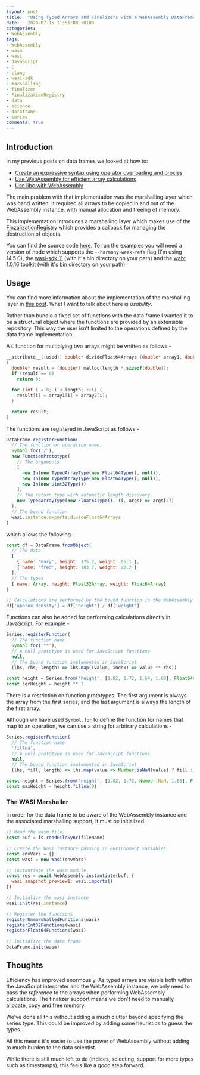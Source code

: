 ```yaml
---
layout: post
title:  "Using Typed Arrays and Finalizers with a WebAssembly DataFrame"
date:   2020-07-15 11:51:00 +0100
categories:
- WebAssembly
tags:
- WebAssembly
- wasm
- wasi
- JavaScript
- C
- clang
- wasi-sdk
- marshalling
- finalizer
- FinalizationRegistry
- data
- science
- dataframe
- series
comments: true
---
```


## Introduction

In my previous posts on data frames we looked at how to:

* [Create an expressive syntax using operator overloading and proxies](https://rob-blackbourn.github.io/blog/javascript/webassembly/dataframe/2020/06/10/example-js-dataframe.html)
* [Use WebAssembly for efficient array calculations](https://rob-blackbourn.github.io/blog/webassembly/wasm/array/arrays/javascript/c/dataframe/2020/06/13/wasm-dataframes.html)
* [Use libc with WebAssembly](https://rob-blackbourn.github.io/blog/webassembly/wasm/array/arrays/javascript/c/dataframe/libc/wasm-libc/clang/2020/06/14/wasm-dataframe-libc.html)

The main problem with that implementation was the marshalling layer which was
hand written. It required all arrays to be copied in and out of the WebAssembly
instance, with manual allocation and freeing of memory.

This implementation introduces a marshalling layer which makes use of the
[FinzalizationRegistry](https://developer.mozilla.org/en-US/docs/Web/JavaScript/Reference/Global_Objects/FinalizationRegistry)
which provides a callback for managing the destruction of objects.


You can find the source code [here](https://github.com/rob-blackbourn/example-wasm-dataframe-3). To run the examples you will need a version of
node which supports the `--harmony-weak-refs` flag (I'm using 14.5.0), the
[wasi-sdk 11](https://github.com/WebAssembly/wasi-sdk)
(with it's bin directory on your path) and the
[wabt 1.0.16](https://github.com/WebAssembly/wabt)
toolkit (with it's bin directory on your path).

## Usage

You can find more information about the implementation of the marshalling layer in
[this post](https://rob-blackbourn.github.io/blog/webassembly/wasm/wasi/javascript/c/clang/wasi-sdk/marshalling/finalizer/finalizationregistry/2020/07/07/wasi-finalizers-1.html).
What I want to talk about here is *usability*.

Rather than bundle a fixed set of functions with the data frame I wanted it to be a structural object where the functions are
provided by an extensible repository. This way the user
isn't limited to the operations defined by the data frame implementation.

A `C` function for multiplying two arrays might be written as follows -

```c
__attribute__((used)) double* divideFloat64Arrays (double* array1, double* array2, unsigned int length)
{
  double* result = (double*) malloc(length * sizeof(double));
  if (result == 0)
    return 0;

  for (int i = 0; i < length; ++i) {
    result[i] = array1[i] + array2[i];
  }

  return result;
}
```

The functions are registered in JavaScript as follows -

```javascript
DataFrame.registerFunction(
  // The function or operation name.
  Symbol.for('/'),
  new FunctionPrototype(
    // The arguments
    [
      new In(new TypedArrayType(new Float64Type(), null)),
      new In(new TypedArrayType(new Float64Type(), null)),
      new In(new Uint32Type())
    ],
    // The return type with automatic length discovery.
    new TypedArrayType(new Float64Type(), (i, args) => args[2])
  ),
  // The bound function
  wasi.instance.exports.divideFloat64Arrays
)
```

which allows the following -

```javascript
const df = DataFrame.fromObject(
  // The data
  [
    { name: 'mary', height: 175.2, weight: 65.1 },
    { name: 'fred', height: 183.7, weight: 82.2 }
  ],
  // The types
  { name: Array, height: Float32Array, weight: Float64Array}
)

// Calculations are performed by the bound function in the WebAssembly instance
df['approx_density'] = df['height'] / df['weight']
```

Functions can also be added for performing calculations directly in JavaScript.
For example -

```javascript
Series.registerFunction(
  // The function name
  Symbol.for('**'),
  // A null prototype is used for JavaScript functions
  null,
  // The bound function implemented in JavaScript
  (lhs, rhs, length) => lhs.map((value, index) => value ** rhs))

const height = Series.from('height', [1.82, 1.72, 1.64, 1.88], Float64Array)
const sqrHeight = height ** 2
```

There is a restriction on function prototypes. The first argument is always the
array from the first series, and the last argument is always the length of the
first array.

Although we have used `Symbol.for` to define the function for names that map to
an operation, we can use a string for arbitrary calculations -

```javascript
Series.registerFunction(
  // The function name
  'fillna',
  // A null prototype is used for JavaScript functions
  null,
  // The bound function implemented in JavaScript
  (lhs, fill, length) => lhs.map(value => Number.isNaN(value) ? fill : value))

const height = Series.from('height', [1.82, 1.72, Number.NaN, 1.88], Float64Array)
const maxHeight = height.fillna(0)
```

### The WASI Marshaller

In order for the data frame to be aware of the WebAssembly instance and the
associated marshalling support, it must be initialized.

```javascript
// Read the wasm file.
const buf = fs.readFileSync(fileName)

// Create the Wasi instance passing in environment variables.
const envVars = {}
const wasi = new Wasi(envVars)

// Instantiate the wasm module.
const res = await WebAssembly.instantiate(buf, {
  wasi_snapshot_preview1: wasi.imports()
})

// Initialize the wasi instance
wasi.init(res.instance)

// Register the functions
registerUnmarshalledFunctions(wasi)
registerInt32Functions(wasi)
registerFloat64Functions(wasi)

// Initialize the data frame
DataFrame.init(wasm)
```

## Thoughts

Efficiency has improved enormously. As typed arrays are visible both
within the JavaScript interpreter and the WebAssembly instance, we only need to
pass the *reference* to the arrays when performing WebAssembly calculations. The
finalizer support means we don't need to manually allocate, copy and free memory.

We've done all this without adding a much clutter beyond specifying the series
type. This could be improved by adding some heuristics to guess the types.

All this means it's easier to use the power of WebAssembly without adding to
much burden to the data scientist.

While there is still much left to do (indices, selecting, support for more types
such as timestamps), this feels like a good step forward.